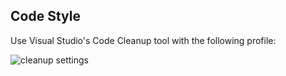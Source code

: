 ## Code Style

Use Visual Studio's Code Cleanup tool with the following profile:

![cleanup settings](https://user-images.githubusercontent.com/76826783/127459790-661e816c-d561-4e76-ba8a-db450b67cfa5.png)
